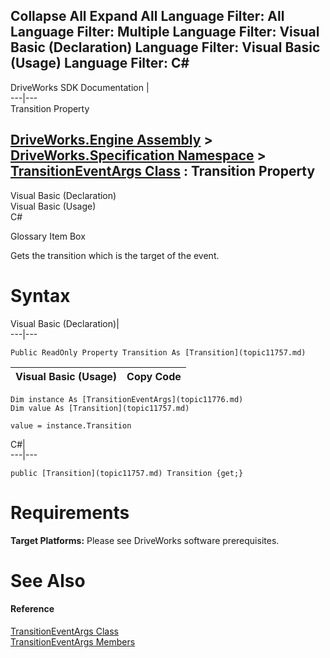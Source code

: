        

 Collapse All Expand All  Language Filter: All  Language Filter: Multiple  Language Filter: Visual Basic (Declaration) Language Filter: Visual Basic (Usage) Language Filter: C#  
---  
DriveWorks SDK Documentation  |   
---|---  
Transition Property   
  
[DriveWorks.Engine Assembly](topic2156.md) > [DriveWorks.Specification Namespace](topic10764.md) > [TransitionEventArgs Class](topic11776.md) : Transition Property  
---  
  
Visual Basic (Declaration)    
Visual Basic (Usage)    
C# 

Glossary Item Box

Gets the transition which is the target of the event. 

# Syntax

Visual Basic (Declaration)|   
---|---  
      
    
    Public ReadOnly Property Transition As [Transition](topic11757.md)  
  
Visual Basic (Usage)| Copy Code  
---|---  
      
    
    Dim instance As [TransitionEventArgs](topic11776.md)
    Dim value As [Transition](topic11757.md)
     
    value = instance.Transition  
  
C#|   
---|---  
      
    
    public [Transition](topic11757.md) Transition {get;}  
  
# Requirements

**Target Platforms:** Please see DriveWorks software prerequisites.

# See Also

#### Reference

[TransitionEventArgs Class](topic11776.md)   
[TransitionEventArgs Members](topic11777.md)


